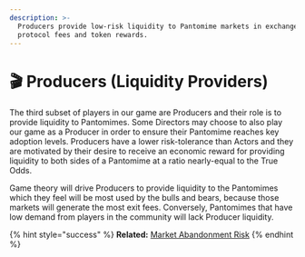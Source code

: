 ```yaml
---
description: >-
  Producers provide low-risk liquidity to Pantomime markets in exchange for
  protocol fees and token rewards.
---
```


# 🎬 Producers (Liquidity Providers)

The third subset of players in our game are Producers and their role is to provide liquidity to Pantomimes. Some Directors may choose to also play our game as a Producer in order to ensure their Pantomime reaches key adoption levels. Producers have a lower risk-tolerance than Actors and they are motivated by their desire to receive an economic reward for providing liquidity to both sides of a Pantomime at a ratio nearly-equal to the True Odds.&#x20;

Game theory will drive Producers to provide liquidity to the Pantomimes which they feel will be most used by the bulls and bears, because those markets will generate the most exit fees. Conversely, Pantomimes that have low demand from players in the community will lack Producer liquidity.&#x20;

{% hint style="success" %}
**Related:** [Market Abandonment Risk](../risks-and-mitigations/market-abandonment-risk.md)
{% endhint %}
